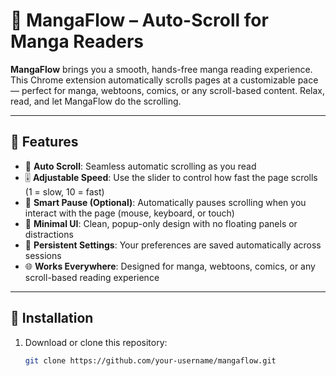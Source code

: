 # 📖 MangaFlow – Auto-Scroll for Manga Readers

**MangaFlow** brings you a smooth, hands-free manga reading experience. This Chrome extension automatically scrolls pages at a customizable pace — perfect for manga, webtoons, comics, or any scroll-based content. Relax, read, and let MangaFlow do the scrolling.  

---

## 🚀 Features

- 🎯 **Auto Scroll**: Seamless automatic scrolling as you read  
- 🎚️ **Adjustable Speed**: Use the slider to control how fast the page scrolls (1 = slow, 10 = fast)  
- 🧠 **Smart Pause (Optional)**: Automatically pauses scrolling when you interact with the page (mouse, keyboard, or touch)  
- 🎈 **Minimal UI**: Clean, popup-only design with no floating panels or distractions  
- 💾 **Persistent Settings**: Your preferences are saved automatically across sessions  
- 🌐 **Works Everywhere**: Designed for manga, webtoons, comics, or any scroll-based reading experience  

---

## 🧩 Installation

1. Download or clone this repository:
   ```bash
   git clone https://github.com/your-username/mangaflow.git
